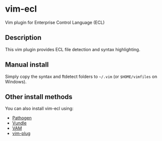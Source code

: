 # vim-ecl
Vim plugin for Enterprise Control Language (ECL) 

## Description
This vim plugin provides ECL file detection and syntax highlighting.

## Manual install
Simply copy the syntax and ftdetect folders to `~/.vim` (or `$HOME/vimfiles` on Windows).

## Other install methods
You can also install vim-ecl using:

* [Pathogen](https://github.com/tpope/vim-pathogen)
* [Vundle](https://github.com/gmarik/vundle)
* [VAM](https://github.com/MarcWeber/vim-addon-manager)
* [vim-plug](https://github.com/junegunn/vim-plug)
